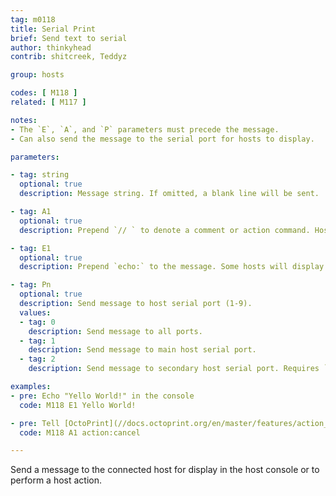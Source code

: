 ```yaml
---
tag: m0118
title: Serial Print
brief: Send text to serial
author: thinkyhead
contrib: shitcreek, Teddyz

group: hosts

codes: [ M118 ]
related: [ M117 ]

notes:
- The `E`, `A`, and `P` parameters must precede the message.
- Can also send the message to the serial port for hosts to display.

parameters:

- tag: string
  optional: true
  description: Message string. If omitted, a blank line will be sent.

- tag: A1
  optional: true
  description: Prepend `// ` to denote a comment or action command. Hosts like OctoPrint can interpret such commands to perform special actions. See your host's documentation.

- tag: E1
  optional: true
  description: Prepend `echo:` to the message. Some hosts will display echo messages differently when preceded by `echo:`.

- tag: Pn
  optional: true
  description: Send message to host serial port (1-9).
  values:
  - tag: 0
    description: Send message to all ports.
  - tag: 1
    description: Send message to main host serial port.
  - tag: 2
    description: Send message to secondary host serial port. Requires `SERIAL_PORT_2`.

examples:
- pre: Echo "Yello World!" in the console
  code: M118 E1 Yello World!

- pre: Tell [OctoPrint](//docs.octoprint.org/en/master/features/action_commands.html) to cancel the print job
  code: M118 A1 action:cancel

---
```


Send a message to the connected host for display in the host console or to perform a host action.
